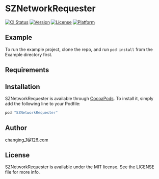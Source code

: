 # SZNetworkRequester

[![CI Status](http://img.shields.io/travis/sunzhuo11/SZNetworkRequester.svg?style=flat)](https://travis-ci.org/sunzhuo11/SZNetworkRequester)
[![Version](https://img.shields.io/cocoapods/v/SZNetworkRequester.svg?style=flat)](http://cocoapods.org/pods/SZNetworkRequester)
[![License](https://img.shields.io/cocoapods/l/SZNetworkRequester.svg?style=flat)](http://cocoapods.org/pods/SZNetworkRequester)
[![Platform](https://img.shields.io/cocoapods/p/SZNetworkRequester.svg?style=flat)](http://cocoapods.org/pods/SZNetworkRequester)

## Example

To run the example project, clone the repo, and run `pod install` from the Example directory first.

## Requirements

## Installation

SZNetworkRequester is available through [CocoaPods](http://cocoapods.org). To install
it, simply add the following line to your Podfile:

```ruby
pod "SZNetworkRequester"
```

## Author

changing_1@126.com

## License

SZNetworkRequester is available under the MIT license. See the LICENSE file for more info.
